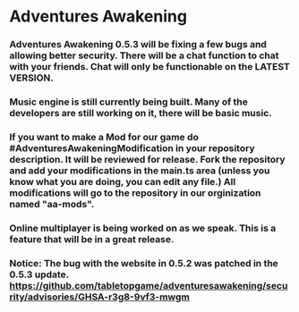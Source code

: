 # Adventures Awakening
### Adventures Awakening 0.5.3 will be fixing a few bugs and allowing better security. There will be a chat function to chat with your friends. Chat will only be functionable on the LATEST VERSION.

### Music engine is still currently being built. Many of the developers are still working on it, there will be basic music.

### If you want to make a Mod for our game do #AdventuresAwakeningModification in your repository description. It will be reviewed for release. Fork the repository and add your modifications in the main.ts area (unless you know what you are doing, you can edit any file.) All modifications will go to the repository in our orginization named "aa-mods".

### Online multiplayer is being worked on as we speak. This is a feature that will be in a great release.

### Notice: The bug with the website in 0.5.2 was patched in the 0.5.3 update. https://github.com/tabletopgame/adventuresawakening/security/advisories/GHSA-r3g8-9vf3-mwgm
